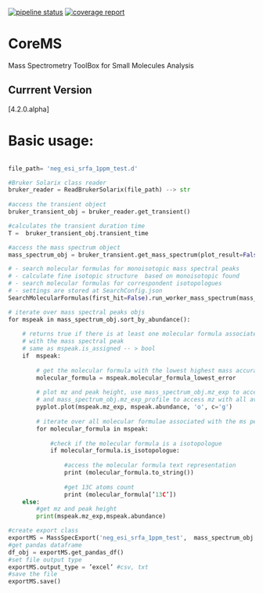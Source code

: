 [![pipeline status](https://gitlab.pnnl.gov/mass-spectrometry/corems/badges/master/pipeline.svg)](https://gitlab.pnnl.gov/corilo/corems/commits/master)
[![coverage report](https://gitlab.pnnl.gov/mass-spectrometry/corems/badges/master/coverage.svg)](https://gitlab.pnnl.gov/corilo/corems/commits/master)

# CoreMS 
Mass Spectrometry ToolBox for Small Molecules Analysis

## Currrent Version 
[4.2.0.alpha]

# Basic usage:

```python

file_path= 'neg_esi_srfa_1ppm_test.d'

#Bruker Solarix class reader
bruker_reader = ReadBrukerSolarix(file_path) --> str
 
#access the transient object
bruker_transient_obj = bruker_reader.get_transient()

#calculates the transient duration time
T =  bruker_transient_obj.transient_time

#access the mass spectrum object
mass_spectrum_obj = bruker_transient.get_mass_spectrum(plot_result=False, auto_process=True)

# - search molecular formulas for monoisotopic mass spectral peaks
# - calculate fine isotopic structure  based on monoisotopic found
# - search molecular formulas for correspondent isotopologues
# - settings are stored at SearchConfig.json
SearchMolecularFormulas(first_hit=False).run_worker_mass_spectrum(mass_spectrum_obj)

# iterate over mass spectral peaks objs
for mspeak in mass_spectrum_obj.sort_by_abundance():
    
    # returns true if there is at least one molecular formula associated
    # with the mass spectral peak
    # same as mspeak.is_assigned -- > bool
    if  mspeak:
        
        # get the molecular formula with the lowest highest mass accuracy      
        molecular_formula = mspeak.molecular_formula_lowest_error
        
        # plot mz and peak height, use mass_spectrum_obj.mz_exp to access all mz
        # and mass_spectrum_obj.mz_exp_profile to access mz with all available datapoints    
		pyplot.plot(mspeak.mz_exp, mspeak.abundance, 'o', c='g')
        
        # iterate over all molecular formulae associated with the ms peaks obj
        for molecular_formula in mspeak:
            
            #check if the molecular formula is a isotopologue
            if molecular_formula.is_isotopologue:
                
                #access the molecular formula text representation
                print (molecular_formula.to_string())
                
                #get 13C atoms count
                print (molecular_formula[’13C’])
    else:
        #get mz and peak height
        print(mspeak.mz_exp,mspeak.abundance)       

#create export class
exportMS = MassSpecExport('neg_esi_srfa_1ppm_test',  mass_spectrum_obj.filter_by_sn())
#get pandas dataframe
df_obj = exportMS.get_pandas_df()
#set file output type
exportMS.output_type = ’excel’ #csv, txt
#save the file
exportMS.save()

```